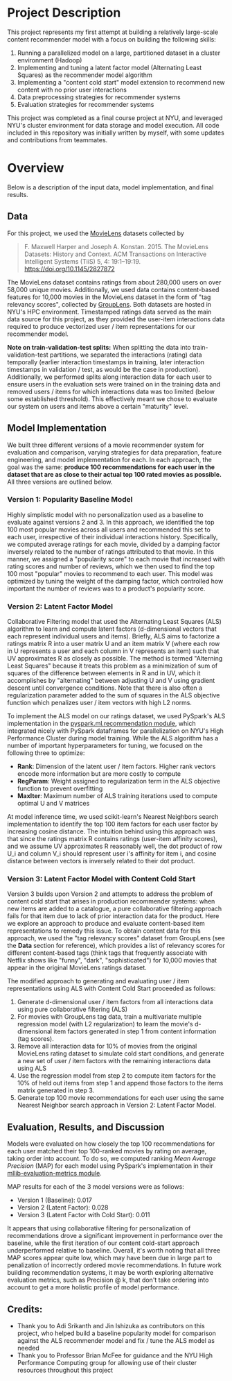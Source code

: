# Project Description
This project represents my first attempt at building a relatively large-scale content recommender model with a focus on building the following skills:
1. Running a parallelized model on a large, partitioned dataset in a cluster environment (Hadoop)
2. Implementing and tuning a latent factor model (Alternating Least Squares) as the recommender model algorithm
3. Implementing a "content cold start" model extension to recommend new content with no prior user interactions
4. Data preprocessing strategies for recommender systems
5. Evaluation strategies for recommender systems

This project was completed as a final course project at NYU, and leveraged NYU's cluster environment for data storage and model execution. All code included in this repository was initially written by myself, with some updates and contributions from teammates.

# Overview

Below is a description of the input data, model implementation, and final results.

## Data

For this project, we used the [MovieLens](https://grouplens.org/datasets/movielens/latest/) datasets collected by 
> F. Maxwell Harper and Joseph A. Konstan. 2015. 
> The MovieLens Datasets: History and Context. 
> ACM Transactions on Interactive Intelligent Systems (TiiS) 5, 4: 19:1–19:19. https://doi.org/10.1145/2827872

The MovieLens dataset contains ratings from about 280,000 users on over 58,000 unique movies. Additionally, we used data contains content-based features for 10,000 movies in the MovieLens dataset in the form of "tag relevancy scores", collected by [GroupLens](https://grouplens.org/datasets/movielens/tag-genome/). Both datasets are hosted in NYU's HPC environment. Timestamped ratings data served as the main data source for this project, as they provided the user-item interactions data required to produce vectorized user / item representations for our recommender model.

**Note on train-validation-test splits:** When splitting the data into train-validation-test partitions, we separated the interactions (rating) data temporally (earlier interaction timestamps in training, later interaction timestamps in validation / test, as would be the case in production). Additionally, we performed splits along interaction data for each user to ensure users in the evaluation sets were trained on in the training data and removed users / items for which interactions data was too limited (below some established threshold). This effectively meant we chose to evaluate our system on users and items above a certain "maturity" level.


## Model Implementation
We built three different versions of a movie recommender system for evaluation and comparison, varying strategies for data preparation, feature engineering, and model implementation for each. In each approach, the goal was the same: **produce 100 recommendations for each user in the dataset that are as close to their actual top 100 rated movies as possible.** All three versions are outlined below.

### Version 1: Popularity Baseline Model
Highly simplistic model with no personalization used as a baseline to evaluate against versions 2 and 3. In this approach, we identified the top 100 most popular movies across all users and recommended this set to each user, irrespective of their individual interactions history. Specifically, we computed average ratings for each movie, divided by a damping factor inversely related to the number of ratings attributed to that movie. In this manner, we assigned a "popularity score" to each movie that increased with rating scores and number of reviews, which we then used to find the top 100 most "popular" movies to recommend to each user. This model was optimized by tuning the weight of the damping factor, which controlled how important the number of reviews was to a product's popularity score.

### Version 2: Latent Factor Model
Collaborative Filtering model that used the Alternating Least Squares (ALS) algorithm to learn and compute latent factors (d-dimensional vectors that each represent individual users and items). Briefly, ALS aims to factorize a ratings matrix R into a user matrix U and an item matrix V (where each row in U represents a user and each column in V represents an item) such that UV approximates R as closely as possible. The method is termed "Alterning Least Squares" because it treats this problem as a minimization of sum of squares of the difference between elements in R and in UV, which it accomplishes by "alternating" between adjusting U and V using gradient descent until convergence conditions. Note that there is also often a regularization parameter added to the sum of squares in the ALS objective function which penalizes user / item vectors with high L2 norms.

To implement the ALS model on our ratings dataset, we used PySpark's ALS implementation in the [pyspark.ml.recommendation module](https://spark.apache.org/docs/3.0.1/ml-collaborative-filtering.html), which integrated nicely with PySpark dataframes for parallelization on NYU's High Performance Cluster during model training. While the ALS algorithm has a number of important hyperparameters for tuning, we focused on the following three to optimize:
- **Rank**: Dimension of the latent user / item factors. Higher rank vectors encode more information but are more costly to compute
- **RegParam**: Weight assigned to regularization term in the ALS objective function to prevent overfitting
- **MaxIter**: Maximum number of ALS training iterations used to compute optimal U and V matrices

At model inference time, we used scikit-learn's Nearest Neighbors search implementation to identify the top 100 item factors for each user factor by increasing cosine distance. The intuition behind using this approach was that since the ratings matrix R contains ratings (user-item affinity scores), and we assume UV approximates R reasonably well, the dot product of row U_i and column V_i should represent user i's affinity for item i, and cosine distance between vectors is inversely related to their dot product.

### Version 3: Latent Factor Model with Content Cold Start
Version 3 builds upon Version 2 and attempts to address the problem of content cold start that arises in production recommender systems: when new items are added to a catalogue, a pure collaborative filtering approach fails for that item due to lack of prior interaction data for the product. Here we explore an approach to produce and evaluate content-based item representations to remedy this issue. To obtain content data for this approach, we used the "tag relevancy scores" dataset from GroupLens (see the **Data** section for reference), which provides a list of relevancy scores for different content-based tags (think tags that frequently associate with Netflix shows like "funny", "dark", "sophisticated") for 10,000 movies that appear in the original MovieLens ratings dataset.

The modified approach to generating and evaluating user / item representations using ALS with Content Cold Start proceeded as follows:
1. Generate d-dimensional user / item factors from all interactions data using pure collaborative filtering (ALS)
2. For movies with GroupLens tag data, train a multivariate multiple regression model (with L2 regularization) to learn the movie's d-dimensional item factors generated in step 1 from content information (tag scores).
3. Remove all interaction data for 10% of movies from the original MovieLens rating dataset to simulate cold start conditions, and generate a new set of user / item factors with the remaining interactions data using ALS
4. Use the regression model from step 2 to compute item factors for the 10% of held out items from step 1 and append those factors to the items matrix generated in step 3.
5. Generate top 100 movie recommendations for each user using the same Nearest Neighbor search approach in Version 2: Latent Factor Model.


## Evaluation, Results, and Discussion
Models were evaluated on how closely the top 100 recommendations for each user matched their top 100-ranked movies by rating on average, taking order into account. To do so, we computed ranking *Mean Average Precision* (MAP) for each model using PySpark's implementation in their [mllib-evaluation-metrics module](https://spark.apache.org/docs/3.0.1/mllib-evaluation-metrics.html#ranking-systems). 

MAP results for each of the 3 model versions were as follows:
- Version 1 (Baseline): 0.017
- Version 2 (Latent Factor): 0.028
- Version 3 (Latent Factor with Cold Start): 0.011

It appears that using collaborative filtering for personalization of recommendations drove a significant improvement in performance over the baseline, while the first iteration of our content cold-start approach underperformed relative to baseline. Overall, it's worth noting that all three MAP scores appear quite low, which may have been due in large part to penalization of incorrectly ordered movie recommendations. In future work building recommendation systems, it may be worth exploring alternative evaluation metrics, such as Precision @ k, that don't take ordering into account to get a more holistic profile of model performance.


## Credits: 
- Thank you to Adi Srikanth and Jin Ishizuka as contributors on this project, who helped build a baseline popularity model for comparison against the ALS recommender model and fix / tune the ALS model as needed
- Thank you to Professor Brian McFee for guidance and the NYU High Performance Computing group for allowing use of their cluster resources throughout this project
